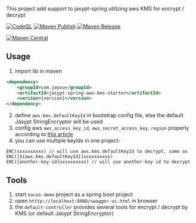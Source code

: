 This project add support to jasypt-spring utilizing aws KMS for encrypt / decrypt

[![CodeQL](https://github.com/mustangxu/jasypt-spring-aws-kms-starter/actions/workflows/codeql.yml/badge.svg)](https://github.com/mustangxu/jasypt-spring-aws-kms-starter/actions/workflows/codeql.yml)
[![Maven Publish](https://github.com/mustangxu/jasypt-spring-aws-kms-starter/actions/workflows/maven-publish.yml/badge.svg)](https://github.com/mustangxu/jasypt-spring-aws-kms-starter/actions/workflows/maven-publish.yml)
[![Maven Release](https://github.com/mustangxu/jasypt-spring-aws-kms-starter/actions/workflows/maven-release.yml/badge.svg)](https://github.com/mustangxu/jasypt-spring-aws-kms-starter/actions/workflows/maven-release.yml)

[![Maven Central](https://img.shields.io/maven-central/v/com.jayxu/jasypt-spring-aws-kms-starter)](https://search.maven.org/artifact/com.jayxu/jasypt-spring-aws-kms-starter)



## Usage
1. import lib in maven
```xml
<dependency>
    <groupId>com.jayxu</groupId>
    <artifactId>jasypt-spring-aws-kms-starter</artifactId>
    <version>{version}</version>
</dependency>
```
2. define `aws.kms.defaultKeyId` in bootstrap config file, else the default Jasypt StringEncryptor will be used
3. config aws `aws_access_key_id`, `aws_secret_access_key`, `region` properly according to [this article](https://docs.aws.amazon.com/sdk-for-java/latest/developer-guide/ec2-iam-roles.html)
4. you can use multiple keyIds in one project:
```
ENC(xxxxxxxxxx) // will use aws.kms.defaultKeyId to decrypt, same as ENC([${aws.kms.defaultKeyId}]xxxxxxxxxx)
ENC([another-key-id]xxxxxxxxxx) // will use another-key-id to decrypt
```

## Tools
1. start `nacos-demo` project as a spring boot project
2. open `htttp://localhost:8088/swagger-ui.html` in browser
3. the `default-controller` provides several tools for encrypt / decrypt by KMS (or default Jasypt StringEncryptor)
